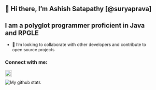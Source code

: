 ## 👋 Hi there, I’m Ashish Satapathy [@suryaprava]
## I am a polyglot programmer proficient in Java and RPGLE
- 💞️ I’m looking to collaborate with other developers and contribute to open source projects


### Connect with me:
[<img align="left" alt="suryaprava | LinkedIn" width="22px" src="https://cdn.jsdelivr.net/npm/simple-icons@v3/icons/linkedin.svg" />][linkedin]

<br />

![My github stats](https://github-readme-stats.vercel.app/api?username=suryaprava&show_icons=true)


[linkedin]: https://linkedin.com/in/arsatapathy

